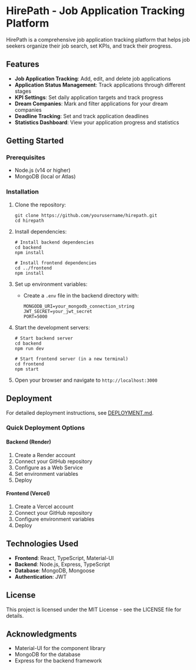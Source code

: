 # HirePath - Job Application Tracking Platform

HirePath is a comprehensive job application tracking platform that helps job seekers organize their job search, set KPIs, and track their progress.

## Features

- **Job Application Tracking**: Add, edit, and delete job applications
- **Application Status Management**: Track applications through different stages
- **KPI Settings**: Set daily application targets and track progress
- **Dream Companies**: Mark and filter applications for your dream companies
- **Deadline Tracking**: Set and track application deadlines
- **Statistics Dashboard**: View your application progress and statistics

## Getting Started

### Prerequisites

- Node.js (v14 or higher)
- MongoDB (local or Atlas)

### Installation

1. Clone the repository:
   ```
   git clone https://github.com/yourusername/hirepath.git
   cd hirepath
   ```

2. Install dependencies:
   ```
   # Install backend dependencies
   cd backend
   npm install

   # Install frontend dependencies
   cd ../frontend
   npm install
   ```

3. Set up environment variables:
   - Create a `.env` file in the backend directory with:
     ```
     MONGODB_URI=your_mongodb_connection_string
     JWT_SECRET=your_jwt_secret
     PORT=5000
     ```

4. Start the development servers:
   ```
   # Start backend server
   cd backend
   npm run dev

   # Start frontend server (in a new terminal)
   cd frontend
   npm start
   ```

5. Open your browser and navigate to `http://localhost:3000`

## Deployment

For detailed deployment instructions, see [DEPLOYMENT.md](DEPLOYMENT.md).

### Quick Deployment Options

#### Backend (Render)
1. Create a Render account
2. Connect your GitHub repository
3. Configure as a Web Service
4. Set environment variables
5. Deploy

#### Frontend (Vercel)
1. Create a Vercel account
2. Connect your GitHub repository
3. Configure environment variables
4. Deploy

## Technologies Used

- **Frontend**: React, TypeScript, Material-UI
- **Backend**: Node.js, Express, TypeScript
- **Database**: MongoDB, Mongoose
- **Authentication**: JWT

## License

This project is licensed under the MIT License - see the LICENSE file for details.

## Acknowledgments

- Material-UI for the component library
- MongoDB for the database
- Express for the backend framework 